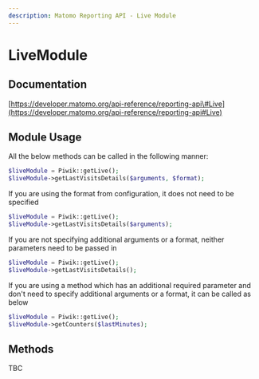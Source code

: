 ```yaml
---
description: Matomo Reporting API - Live Module
---
```


# LiveModule

## Documentation

[https://developer.matomo.org/api-reference/reporting-api\#Live](https://developer.matomo.org/api-reference/reporting-api#Live)

## Module Usage

All the below methods can be called in the following manner:

```php
$liveModule = Piwik::getLive();
$liveModule->getLastVisitsDetails($arguments, $format);
```

If you are using the format from configuration, it does not need to be specified

```php
$liveModule = Piwik::getLive();
$liveModule->getLastVisitsDetails($arguments);
```

If you are not specifying additional arguments or a format, neither parameters need to be passed in

```php
$liveModule = Piwik::getLive();
$liveModule->getLastVisitsDetails();
```

If you are using a method which has an additional required parameter and don't need to specify additional arguments or a format, it can be called as below

```php
$liveModule = Piwik::getLive();
$liveModule->getCounters($lastMinutes);
```

## Methods
TBC